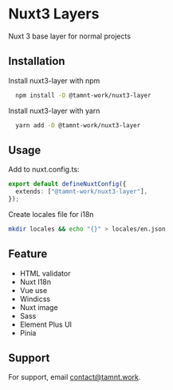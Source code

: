 # Nuxt3 Layers

Nuxt 3 base layer for normal projects

## Installation

Install nuxt3-layer with npm

```bash
  npm install -D @tamnt-work/nuxt3-layer
```

Install nuxt3-layer with yarn

```bash
  yarn add -D @tamnt-work/nuxt3-layer
```

## Usage

Add to nuxt.config.ts:

```typescript
export default defineNuxtConfig({
  extends: ["@tamnt-work/nuxt3-layer"],
});
```

Create locales file for i18n

```bash
mkdir locales && echo "{}" > locales/en.json
```

## Feature

- HTML validator
- Nuxt I18n
- Vue use
- Windicss
- Nuxt image
- Sass
- Element Plus UI
- Pinia

## Support

For support, email contact@tamnt.work.
